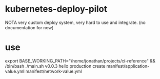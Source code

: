 # kubernetes-deploy-pilot
NOTA very custom deploy system, very hard to use and integrate. (no documentation for now)

# use
export BASE_WORKING_PATH="/home/jonathan/projects/ci-reference" && /bin/bash ./main.sh v0.0.3 hello production create manifest/application-value.yml manifest/network-value.yml
